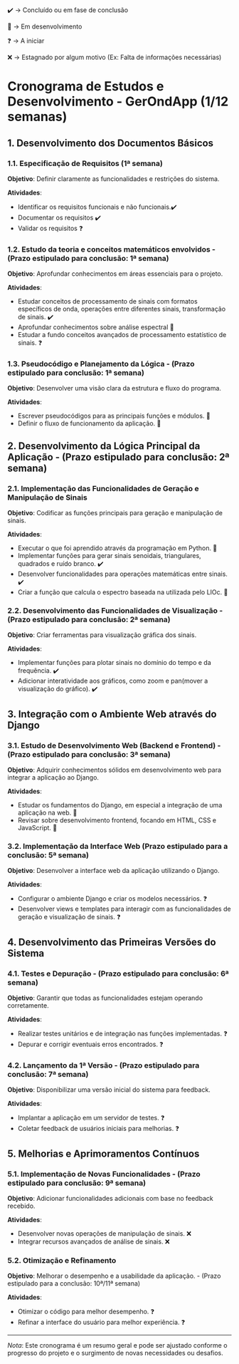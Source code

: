 <p> 
  ✔️ ->  Concluído ou em fase de conclusão
</p>

<p>
  🔨 ->  Em desenvolvimento
</p>
  
<p> 
  ❓ ->  A iniciar
</p>

<p> 
  ❌ ->  Estagnado por algum motivo (Ex: Falta de informações necessárias)
</p>

>
# Cronograma de Estudos e Desenvolvimento - GerOndApp (1/12 semanas)

## 1. Desenvolvimento dos Documentos Básicos

### 1.1. Especificação de Requisitos (1ª semana)

**Objetivo**: Definir claramente as funcionalidades e restrições do sistema.

**Atividades**:
- Identificar os requisitos funcionais e não funcionais.✔️
- Documentar os requisitos ✔️
- Validar os requisitos ❓

### 1.2. Estudo da teoria e conceitos matemáticos envolvidos - (Prazo estipulado para conclusão: 1ª semana)

**Objetivo**: Aprofundar conhecimentos em áreas essenciais para o projeto.

**Atividades**:
- Estudar conceitos de processamento de sinais com formatos específicos de onda, operações entre diferentes sinais, transformação de sinais. ✔️
- Aprofundar conhecimentos sobre análise espectral 🔨
- Estudar a fundo conceitos avançados de processamento estatístico de sinais. ❓
  
### 1.3. Pseudocódigo e Planejamento da Lógica - (Prazo estipulado para conclusão: 1ª semana)

**Objetivo**: Desenvolver uma visão clara da estrutura e fluxo do programa.

**Atividades**:
- Escrever pseudocódigos para as principais funções e módulos. 🔨 
- Definir o fluxo de funcionamento da aplicação. 🔨


## 2. Desenvolvimento da Lógica Principal da Aplicação - (Prazo estipulado para conclusão: 2ª semana)

### 2.1. Implementação das Funcionalidades de Geração e Manipulação de Sinais

**Objetivo**: Codificar as funções principais para geração e manipulação de sinais.

**Atividades**:

- Executar o que foi aprendido através da programação em Python. 🔨
- Implementar funções para gerar sinais senoidais, triangulares, quadrados e ruído branco. ✔️  
- Desenvolver funcionalidades para operações matemáticas entre sinais. ✔️
- Criar a função que calcula o espectro baseada na utilizada pelo LIOc. 🔨

### 2.2. Desenvolvimento das Funcionalidades de Visualização - (Prazo estipulado para conclusão: 2ª semana)

**Objetivo**: Criar ferramentas para visualização gráfica dos sinais.

**Atividades**:
- Implementar funções para plotar sinais no domínio do tempo e da frequência. ✔️
- Adicionar interatividade aos gráficos, como zoom e pan(mover a visualização do gráfico). ✔️


## 3. Integração com o Ambiente Web através do Django

### 3.1. Estudo de Desenvolvimento Web (Backend e Frontend) - (Prazo estipulado para conclusão: 3ª semana)

**Objetivo**: Adquirir conhecimentos sólidos em desenvolvimento web para integrar a aplicação ao Django.

**Atividades**:
- Estudar os fundamentos do Django, em especial a integração de uma aplicação na web. 🔨
- Revisar sobre desenvolvimento frontend, focando em HTML, CSS e JavaScript. 🔨

### 3.2. Implementação da Interface Web (Prazo estipulado para a conclusão: 5ª semana)

**Objetivo**: Desenvolver a interface web da aplicação utilizando o Django.

**Atividades**:
- Configurar o ambiente Django e criar os modelos necessários. ❓
- Desenvolver views e templates para interagir com as funcionalidades de geração e visualização de sinais. ❓

## 4. Desenvolvimento das Primeiras Versões do Sistema

### 4.1. Testes e Depuração - (Prazo estipulado para conclusão: 6ª semana)

**Objetivo**: Garantir que todas as funcionalidades estejam operando corretamente.

**Atividades**:
- Realizar testes unitários e de integração nas funções implementadas. ❓
- Depurar e corrigir eventuais erros encontrados. ❓

### 4.2. Lançamento da  1ª Versão - (Prazo estipulado para conclusão: 7ª semana)

**Objetivo**: Disponibilizar uma versão inicial do sistema para feedback.

**Atividades**:
- Implantar a aplicação em um servidor de testes. ❓ 
- Coletar feedback de usuários iniciais para melhorias. ❓

## 5. Melhorias e Aprimoramentos Contínuos

### 5.1. Implementação de Novas Funcionalidades - (Prazo estipulado para conclusão: 9ª semana)

**Objetivo**: Adicionar funcionalidades adicionais com base no feedback recebido.

**Atividades**:
- Desenvolver novas operações de manipulação de sinais. ❌
- Integrar recursos avançados de análise de sinais. ❌

### 5.2. Otimização e Refinamento

**Objetivo**: Melhorar o desempenho e a usabilidade da aplicação. - (Prazo estipulado para a conclusão: 10ª/11ª semana)

**Atividades**:
- Otimizar o código para melhor desempenho. ❓ 
- Refinar a interface do usuário para melhor experiência. ❓


---

*Nota*: Este cronograma é um resumo geral e pode ser ajustado conforme o progresso do projeto e o surgimento de novas necessidades ou desafios.
